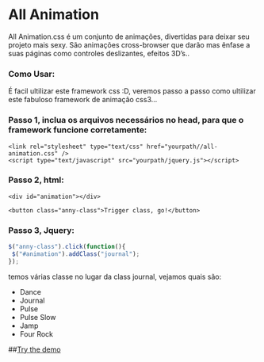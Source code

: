 All Animation
=============

All Animation.css é um conjunto de animações, divertidas para deixar seu projeto mais sexy. São animações cross-browser que darão mas ênfase a suas páginas como controles deslizantes, efeitos 3D’s..

### Como Usar:

É facil ultilizar este framework css :D, veremos passo a passo como ultilizar este fabuloso framework de animação css3...


### Passo 1, inclua os arquivos necessários no head, para que o framework funcione corretamente:

```
<link rel="stylesheet" type="text/css" href="yourpath//all-animation.css" />
<script type="text/javascript" src="yourpath/jquery.js"></script>

```

### Passo 2, html:

```
<div id="animation"></div>

<button class="anny-class">Trigger class, go!</button>

```

### Passo 3, Jquery:

```js
$("anny-class").click(function(){
 $("#animation").addClass("journal");
});
```

temos várias classe no lugar da class journal, vejamos quais são:

<ul>
 <li>Dance</li>
 <li>Journal</li>
 <li>Pulse</li>
 <li>Pulse Slow</li>
 <li>Jamp</li>
 <li>Four Rock</li>
</ul>

##[Try the demo](http://clovisdasilvaneto.github.io/all-animation/)
